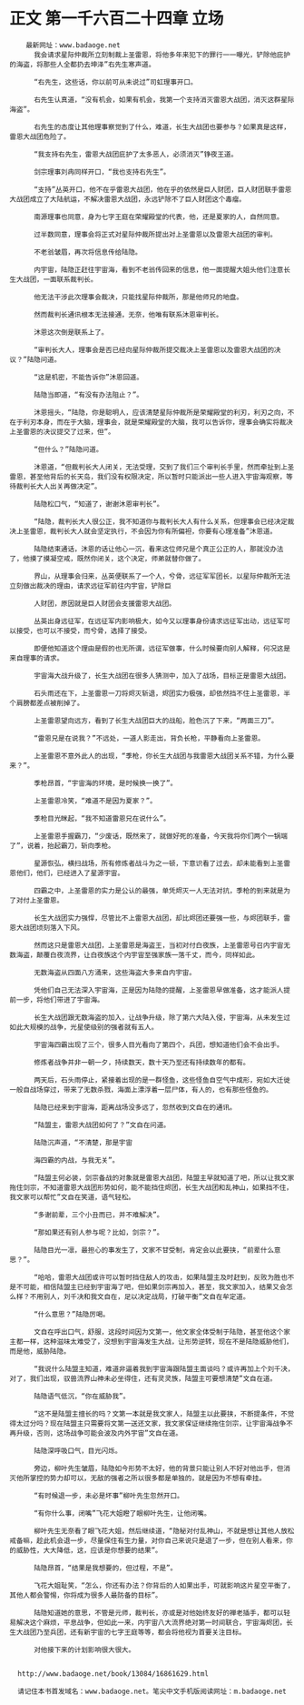 # 正文 第一千六百二十四章 立场
        最新网址：www.badaoge.net
          我会请求星际仲裁所立刻制裁上圣雷恩，将他多年来犯下的罪行一一曝光，铲除他庇护的海盗，将那些人全都扔去坤泽”右先生寒声道。
      
          “右先生，这些话，你以前可从未说过”司虹理事开口。
      
          右先生认真道，“没有机会，如果有机会，我第一个支持消灭雷恩大战团，消灭这群星际海盗”。
      
          右先生的态度让其他理事察觉到了什么，难道，长生大战团也要参与？如果真是这样，雷恩大战团危险了。
      
          “我支持右先生，雷恩大战团庇护了太多恶人，必须消灭”铮夜王道。
      
          剑宗理事刘冉同样开口，“我也支持右先生”。
      
          “支持”丛英开口，他不在乎雷恩大战团，他在乎的依然是巨人财团，巨人财团联手雷恩大战团成立了大陆航运，不解决雷恩大战团，永远铲除不了巨人财团这个毒瘤。
      
          南源理事也同意，身为七字王庭在荣耀殿堂的代表，他，还是夏家的人，自然同意。
      
          过半数同意，理事会将正式对星际仲裁所提出对上圣雷恩以及雷恩大战团的审判。
      
          不老翁皱眉，再次将信息传给陆隐。
      
          内宇宙，陆隐正赶往宇宙海，看到不老翁传回来的信息，他一面提醒大姐头他们注意长生大战团，一面联系裁判长。
      
          他无法干涉此次理事会裁决，只能找星际仲裁所，那是他师兄的地盘。
      
          然而裁判长通讯根本无法接通，无奈，他唯有联系沐恩审判长。
      
          沐恩这次倒是联系上了。
      
          “审判长大人，理事会是否已经向星际仲裁所提交裁决上圣雷恩以及雷恩大战团的决议？”陆隐问道。
      
          “这是机密，不能告诉你”沐恩回道。
      
          陆隐当即道，“有没有办法阻止？”。
      
          沐恩摇头，“陆隐，你是聪明人，应该清楚星际仲裁所是荣耀殿堂的利刃，利刃之向，不在于利刃本身，而在于大脑，理事会，就是荣耀殿堂的大脑，我可以告诉你，理事会确实将裁决上圣雷恩的决议提交了过来，但”。
      
          “但什么？”陆隐问道。
      
          沐恩道，“但裁判长大人闭关，无法受理，交到了我们三个审判长手里，然而牵扯到上圣雷恩，甚至他背后的长天岛，我们没有权限决定，所以暂时只能派出一些人进入宇宙海观察，等待裁判长大人出关再做决定”。
      
          陆隐松口气，“知道了，谢谢沐恩审判长”。
      
          “陆隐，裁判长大人很公正，我不知道你与裁判长大人有什么关系，但理事会已经决定裁决上圣雷恩，裁判长大人就会坚定执行，不会因为你有所偏袒，你要有心理准备”沐恩道。
      
          陆隐结束通话，沐恩的话让他心一沉，看来这位师兄是个真正公正的人，那就没办法了，他摸了摸凝空戒，既然你闭关，这个决定，师弟就替你做了。
      
          界山，从理事会归来，丛英便联系了一个人，兮骨，远征军军团长，以星际仲裁所无法立刻做出裁决的理由，请求远征军前往内宇宙，铲除巨
      
          人财团，原因就是巨人财团会支援雷恩大战团。
      
          丛英出身远征军，在远征军内影响极大，如今又以理事身份请求远征军出动，远征军可以接受，也可以不接受，而兮骨，选择了接受。
      
          即便他知道这个理由是假的也无所谓，远征军做事，什么时候要向别人解释，何况这是来自理事的请求。
      
          宇宙海大战升级了，长生大战团在很多人猜测中，加入了战场，目标正是雷恩大战团。
      
          石头雨还在下，上圣雷恩一刀将烬灭斩退，烬团实力极强，却依然挡不住上圣雷恩，半个肩膀都差点被削掉了。
      
          上圣雷恩望向远方，看到了长生大战团巨大的战船，脸色沉了下来，“两面三刀”。
      
          “雷恩兄是在说我？”不远处，一道人影走出，背负长枪，平静看向上圣雷恩。
      
          上圣雷恩不意外此人的出现，“季枪，你长生大战团与我雷恩大战团关系不错，为什么要来？”。
      
          季枪昂首，“宇宙海的环境，是时候换一换了”。
      
          上圣雷恩冷笑，“难道不是因为夏家？”。
      
          季枪目光眯起，“我不知道雷恩兄在说什么”。
      
          上圣雷恩手握霸刀，“少废话，既然来了，就做好死的准备，今天我将你们两个一锅端了”，说着，抬起霸刀，斩向季枪。
      
          星源恢弘，横扫战场，所有修炼者战斗为之一顿，下意识看了过去，却未能看到上圣雷恩他们，他们，已经进入了星源宇宙。
      
          四霸之中，上圣雷恩的实力是公认的最强，单凭烬灭一人无法对抗，季枪的到来就是为了对付上圣雷恩。
      
          长生大战团实力强悍，尽管比不上雷恩大战团，却比烬团还要强一些，与烬团联手，雷恩大战团顷刻落入下风。
      
          然而这只是雷恩大战团，上圣雷恩是海盗王，当初对付白夜族，上圣雷恩号召内宇宙无数海盗，颠覆白夜流界，让白夜族这个内宇宙至强家族一落千丈，而今，同样如此。
      
          无数海盗从四面八方涌来，这些海盗大多来自内宇宙。
      
          凭他们自己无法深入宇宙海，正是因为陆隐的提醒，上圣雷恩早做准备，这才能派人提前一步，将他们带进了宇宙海。
      
          长生大战团跟无数海盗的加入，让战争升级，除了第六大陆入侵，宇宙海，从未发生过如此大规模的战争，光星使级别的强者就有五人。
      
          宇宙海四霸出现了三个，很多人目光看向了第四个，兵团，想知道他们会不会出手。
      
          修炼者战争并非一朝一夕，持续数天，数十天乃至还有持续数年的都有。
      
          两天后，石头雨停止，紧接着出现的是一群怪鱼，这些怪鱼自空气中成形，宛如大迁徙一般自战场穿过，带来了无数杀戮，海面上漂浮着一层尸体，有人的，也有那些怪鱼的。
      
          陆隐已经来到宇宙海，距离战场没多远了，忽然收到文自在的通讯。
      
          “陆盟主，雷恩大战团如何了？”文自在问道。
      
          陆隐沉声道，“不清楚，那是宇宙
      
          海四霸的内战，与我无关”。
      
          “陆盟主何必装，剑宗备战的对象就是雷恩大战团，陆盟主早就知道了吧，所以让我文家拖住剑宗，不知道雷恩大战团形势如何，能不能挡住烬团，长生大战团和乱神山，如果挡不住，我文家可以帮忙”文自在笑道，语气轻松。
      
          “多谢前辈，三个小丑而已，并不难解决”。
      
          “那如果还有别人参与呢？比如，剑宗？”。
      
          陆隐目光一凛，最担心的事发生了，文家不甘受制，肯定会以此要挟，“前辈什么意思？”。
      
          “哈哈，雷恩大战团或许可以暂时挡住敌人的攻击，如果陆盟主及时赶到，反败为胜也不是不可能，相信陆盟主已经到宇宙海了吧，但如果剑宗再加入，甚至，我文家加入，结果又会怎么样？不用别人，刘千决和我文自在，足以决定战局，打破平衡”文自在牟定道。
      
          “什么意思？”陆隐厉喝。
      
          文自在呼出口气，舒服，这段时间因为文第一，他文家全体受制于陆隐，甚至他这个家主都一样，这种滋味太难受了，没想到宇宙海发生大战，让形势逆转，现在不是陆隐威胁他们，而是他，威胁陆隐。
      
          “我说什么陆盟主知道，难道非逼着我到宇宙海跟陆盟主面谈吗？或许再加上个刘千决，对了，我们出现，驭兽流界山神未必坐得住，还有灵灵族，陆盟主可要想清楚”文自在道。
      
          陆隐语气低沉，“你在威胁我”。
      
          “这不是陆盟主擅长的吗？文第一本就是我文家人，陆盟主以此要挟，不断提条件，不觉得太过分吗？现在陆盟主只需要将文第一送还文家，我文家保证继续拖住剑宗，让宇宙海战争不再升级，否则，这场战争可能会波及内外宇宙”文自在道。
      
          陆隐深呼吸口气，目光闪烁。
      
          旁边，柳叶先生皱眉，陆隐如今形势不太好，他的背景只能让别人不好对他出手，但消灭他所掌控的势力却可以，无敌的强者之所以很多都是单独的，就是因为不想有牵挂。
      
          “有时候退一步，未必是坏事”柳叶先生忽然开口。
      
          “有你什么事，闭嘴”飞花大姐瞪了眼柳叶先生，让他闭嘴。
      
          柳叶先生无奈看了眼飞花大姐，然后继续道，“隐秘对付乱神山，不就是想让其他人放松戒备嘛，趁此机会退一步，尽量保住有生力量，对你自己来说只是退了一步，但在别人看来，你的威胁性，大大降低，这，应该是你想要的结果”。
      
          陆隐昂首，“结果是我想要的，但过程，不是”。
      
          飞花大姐耻笑，“怎么，你还有办法？你背后的人如果出手，可就影响这片星空平衡了，其他人都会警惕，你将成为很多人最防备的目标”。
      
          陆隐知道她的意思，不管是元师，裁判长，亦或是对他始终友好的禅老插手，都可以轻易解决这个麻烦，平息战争，但如此一来，内宇宙八大流界绝对第一时间联合，宇宙海烬团，长生大战团乃至兵团，还有新宇宙的七字王庭等等，都会将他视为首要关注目标。
      
          对他接下来的计划影响很大很大。
      
      
      http://www.badaoge.net/book/13084/16861629.html
      
      请记住本书首发域名：www.badaoge.net。笔尖中文手机版阅读网址：m.badaoge.net